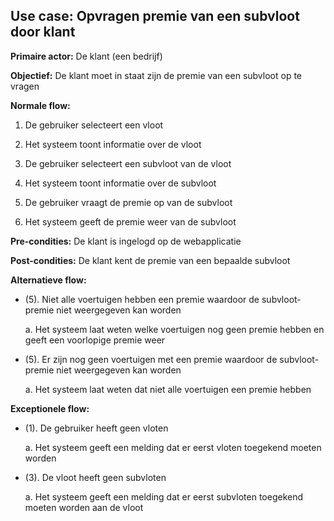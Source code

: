 ## Use case: Opvragen premie van een subvloot door klant

**Primaire actor:** De klant (een bedrijf)

**Objectief:** De klant moet in staat zijn de premie van een subvloot op te vragen

**Normale flow:**


1. De gebruiker selecteert een vloot

2. Het systeem toont informatie over de vloot

3. De gebruiker selecteert een subvloot van de vloot

4. Het systeem toont informatie over de subvloot

5. De gebruiker vraagt de premie op van de subvloot

6. Het systeem geeft de premie weer van de subvloot


**Pre-condities:** De klant is ingelogd op de webapplicatie

**Post-condities:** De klant kent de premie van een bepaalde subvloot

**Alternatieve flow:**

* (5). Niet alle voertuigen hebben een premie waardoor de subvloot-premie niet weergegeven kan worden

  a. Het systeem laat weten welke voertuigen nog geen premie hebben en geeft een voorlopige premie weer

* (5). Er zijn nog geen voertuigen met een premie waardoor de subvloot-premie niet weergegeven kan worden

  a. Het systeem laat weten dat niet alle voertuigen een premie hebben


**Exceptionele flow:**

* (1). De gebruiker heeft geen vloten

  a. Het systeem geeft een melding dat er eerst vloten toegekend moeten worden

* (3). De vloot heeft geen subvloten

  a. Het systeem geeft een melding dat er eerst subvloten toegekend moeten worden aan de vloot

